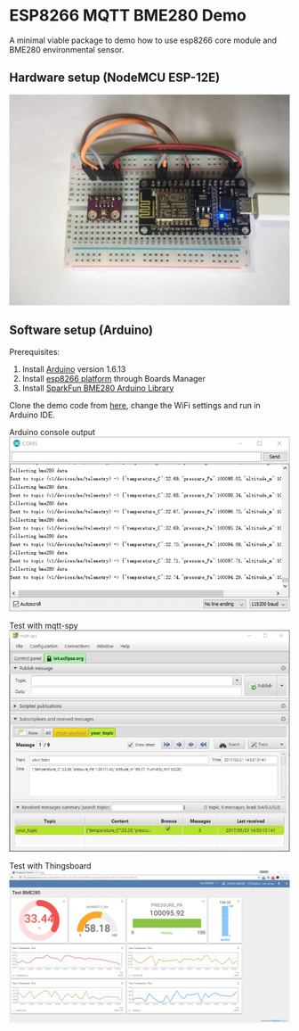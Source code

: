 ESP8266 MQTT BME280 Demo
============
A minimal viable package to demo how to use esp8266 core module and BME280 environmental sensor.

## Hardware setup (NodeMCU ESP-12E)
![hardware setup](res/nodemcu-bme280.jpg)

## Software setup (Arduino)
Prerequisites:
1. Install [Arduino](https://www.arduino.cc/en/main/software) version 1.6.13
2. Install [esp8266 platform](https://github.com/esp8266/Arduino) through Boards Manager
3. Install [SparkFun BME280 Arduino Library](https://github.com/sparkfun/SparkFun_BME280_Arduino_Library)

Clone the demo code from [here](https://github.com/gavinying/esp-demo.git), change the WiFi settings and run in Arduino IDE.

Arduino console output
![Run the code](res/bme280-output.png)

Test with mqtt-spy
![Test with mqtt-spy](res/mqtt-spy-bme280.png)

Test with Thingsboard
![Test with Thingsboard](res/thingsboard-bme280.png)
